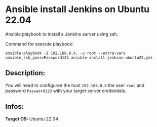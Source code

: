 # Ansible install Jenkins on Ubuntu 22.04
Ansible playbook to install a Jenkins server using ssh.

Command for execute playbook: 

    ansible-playbook -i 192.168.0.X, -u root --extra-vars ansible_ssh_pass=Password123 ansible-install-jenkins-ubuntu22.yml

## Description: 

You will need to configuree the host `192.168.0.X` the user `root` and password `Password123` with your target
server credentials.

## Infos:

__Target OS:__ Ubuntu 22.04


